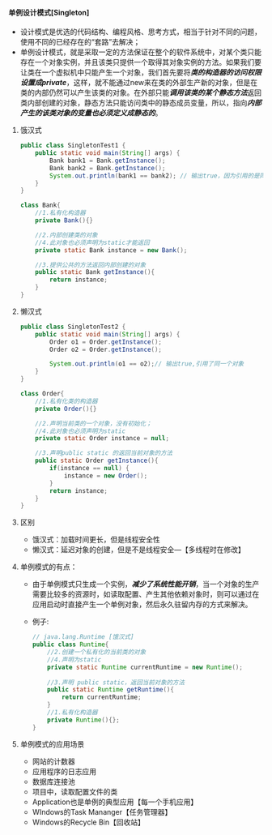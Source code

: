 #### 单例设计模式[Singleton]

* 设计模式是优选的代码结构、编程风格、思考方式，相当于针对不同的问题，使用不同的已经存在的“套路”去解决；
* 单例设计模式，就是采取一定的方法保证在整个的软件系统中，对某个类只能存在一个对象实例，并且该类只提供一个取得其对象实例的方法。如果我们要让类在一个虚拟机中只能产生一个对象，我们首先要将***类的构造器的访问权限设置成private***，这样，就不能通过new来在类的外部生产新的对象，但是在类的内部仍然可以产生该类的对象。在外部只能***调用该类的某个静态方法***返回类内部创建的对象，静态方法只能访问类中的静态成员变量，所以，指向***内部产生的该类对象的变量也必须定义成静态的***。

1. 饿汉式

   ```java
   public class SingletonTest1 {
       public static void main(String[] args) {
           Bank bank1 = Bank.getInstance();
           Bank bank2 = Bank.getInstance();
           System.out.println(bank1 == bank2); // 输出true，因为引用的是同一个Bank对象
       }
   }
   
   class Bank{
       //1.私有化构造器
       private Bank(){}
   
       //2.内部创建类的对象
       //4.此对象也必须声明为static才能返回
       private static Bank instance = new Bank();
   
       //3.提供公共的方法返回内部创建的对象
       public static Bank getInstance(){
           return instance;
       }
   }
   ```

2. 懒汉式

   ```java
   public class SingletonTest2 {
       public static void main(String[] args) {
           Order o1 = Order.getInstance();
           Order o2 = Order.getInstance();
   
           System.out.println(o1 == o2);// 输出true,引用了同一个对象
       }
   }
   
   class Order{
       //1.私有化类的构造器
       private Order(){}
   
       //2.声明当前类的一个对象，没有初始化；
       //4.此对象也必须声明为static
       private static Order instance = null;
   
       //3.声明public static 的返回当前对象的方法
       public static Order getInstance(){
           if(instance == null) {
               instance = new Order();
           }
           return instance;
       }
   }
   ```

3. 区别

   * 饿汉式：加载时间更长，但是线程安全性
   * 懒汉式：延迟对象的创建，但是不是线程安全—【多线程时在修改】

4. 单例模式的有点：

   * 由于单例模式只生成一个实例，***减少了系统性能开销***，当一个对象的生产需要比较多的资源时，如读取配置、产生其他依赖对象时，则可以通过在应用启动时直接产生一个单例对象，然后永久驻留内存的方式来解决。

   * 例子:

     ```java
     // java.lang.Runtime [饿汉式]
     public class Runtime{
         //2.创建一个私有化的当前类的对象
         //4.声明为static
         private static Runtime currentRuntime = new Runtime();
         
         //3.声明 public static，返回当前对象的方法
         public static Runtime getRuntime(){
             return currentRuntime;
         }
         //1.私有化构造器
         private Runtime(){};
     }
     ```

5. 单例模式的应用场景

   * 网站的计数器
   * 应用程序的日志应用
   * 数据库连接池
   * 项目中，读取配置文件的类
   * Application也是单例的典型应用【每一个手机应用】
   * WIndows的Task Mananger【任务管理器】
   * Windows的Recycle Bin【回收站】